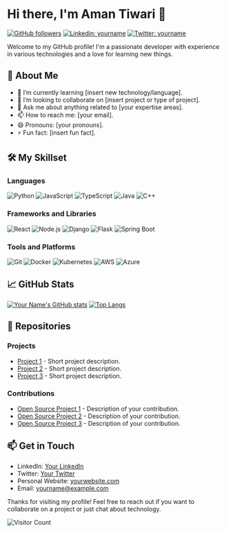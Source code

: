 # Hi there, I'm Aman Tiwari 👋

[![GitHub followers](https://img.shields.io/github/followers/yourusername?label=Follow&style=social)](https://github.com/yourusername)
[![Linkedin: yourname](https://img.shields.io/badge/-yourname-blue?style=flat-square&logo=Linkedin&logoColor=white&link=https://www.linkedin.com/in/yourname/)](https://www.linkedin.com/in/yourname/)
[![Twitter: yourname](https://img.shields.io/twitter/follow/yourusername?style=social)](https://twitter.com/yourusername)

Welcome to my GitHub profile! I'm a passionate developer with experience in various technologies and a love for learning new things.

## 🚀 About Me

- 🌱 I’m currently learning [insert new technology/language].
- 👯 I’m looking to collaborate on [insert project or type of project].
- 💬 Ask me about anything related to [your expertise areas].
- 📫 How to reach me: [your email].
- 😄 Pronouns: [your pronouns].
- ⚡ Fun fact: [insert fun fact].

## 🛠️ My Skillset

### Languages

![Python](https://img.shields.io/badge/-Python-000?&logo=Python)
![JavaScript](https://img.shields.io/badge/-JavaScript-000?&logo=JavaScript)
![TypeScript](https://img.shields.io/badge/-TypeScript-000?&logo=TypeScript)
![Java](https://img.shields.io/badge/-Java-000?&logo=Java)
![C++](https://img.shields.io/badge/-C++-000?&logo=C++)

### Frameworks and Libraries

![React](https://img.shields.io/badge/-React-000?&logo=React)
![Node.js](https://img.shields.io/badge/-Node.js-000?&logo=Node.js)
![Django](https://img.shields.io/badge/-Django-000?&logo=Django)
![Flask](https://img.shields.io/badge/-Flask-000?&logo=Flask)
![Spring Boot](https://img.shields.io/badge/-Spring%20Boot-000?&logo=Spring%20Boot)

### Tools and Platforms

![Git](https://img.shields.io/badge/-Git-000?&logo=Git)
![Docker](https://img.shields.io/badge/-Docker-000?&logo=Docker)
![Kubernetes](https://img.shields.io/badge/-Kubernetes-000?&logo=Kubernetes)
![AWS](https://img.shields.io/badge/-AWS-000?&logo=Amazon%20AWS)
![Azure](https://img.shields.io/badge/-Azure-000?&logo=Microsoft%20Azure)

## 📈 GitHub Stats

[![Your Name's GitHub stats](https://github-readme-stats.vercel.app/api?username=yourusername&show_icons=true&theme=radical)](https://github.com/yourusername/github-readme-stats)
[![Top Langs](https://github-readme-stats.vercel.app/api/top-langs/?username=yourusername&layout=compact&theme=radical)](https://github.com/yourusername/github-readme-stats)

## 📂 Repositories

### Projects

- [Project 1](https://github.com/yourusername/project1) - Short project description.
- [Project 2](https://github.com/yourusername/project2) - Short project description.
- [Project 3](https://github.com/yourusername/project3) - Short project description.

### Contributions

- [Open Source Project 1](https://github.com/opensource/project1) - Description of your contribution.
- [Open Source Project 2](https://github.com/opensource/project2) - Description of your contribution.
- [Open Source Project 3](https://github.com/opensource/project3) - Description of your contribution.

## 📫 Get in Touch

- LinkedIn: [Your LinkedIn](https://www.linkedin.com/in/yourname/)
- Twitter: [Your Twitter](https://twitter.com/yourusername)
- Personal Website: [yourwebsite.com](https://yourwebsite.com)
- Email: [yourname@example.com](mailto:yourname@example.com)

Thanks for visiting my profile! Feel free to reach out if you want to collaborate on a project or just chat about technology.

![Visitor Count](https://visitor-badge.laobi.icu/badge?page_id=yourusername.yourusername)


